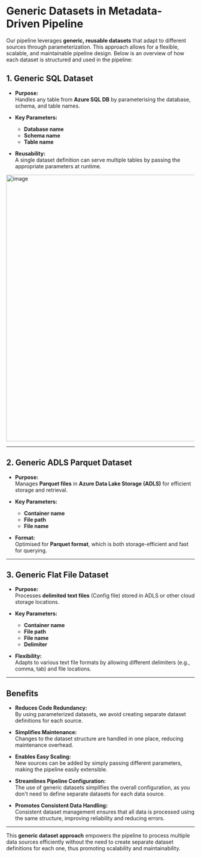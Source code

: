# Generic Datasets in Metadata-Driven Pipeline

Our pipeline leverages **generic, reusable datasets** that adapt to different sources through parameterization. This approach allows for a flexible, scalable, and maintainable pipeline design. Below is an overview of how each dataset is structured and used in the pipeline:

## **1. Generic SQL Dataset**

- **Purpose:**  
  Handles any table from **Azure SQL DB** by parameterising the database, schema, and table names.

- **Key Parameters:**
  - **Database name**
  - **Schema name**
  - **Table name**

- **Reusability:**  
  A single dataset definition can serve multiple tables by passing the appropriate parameters at runtime.
<img width="710" alt="image" src="https://github.com/user-attachments/assets/60a07c6f-d267-4097-9945-bc735cac1942" />

---

## **2. Generic ADLS Parquet Dataset**

- **Purpose:**  
  Manages **Parquet files** in **Azure Data Lake Storage (ADLS)** for efficient storage and retrieval.

- **Key Parameters:**
  - **Container name**
  - **File path**
  - **File name**

- **Format:**  
  Optimised for **Parquet format**, which is both storage-efficient and fast for querying.

---

## **3. Generic Flat File Dataset** 

- **Purpose:**  
  Processes **delimited text files** (Config file) stored in ADLS or other cloud storage locations.

- **Key Parameters:**
  - **Container name**
  - **File path**
  - **File name**
  - **Delimiter**

- **Flexibility:**  
  Adapts to various text file formats by allowing different delimiters (e.g., comma, tab) and file locations.

---

## **Benefits**

- **Reduces Code Redundancy:**  
  By using parameterized datasets, we avoid creating separate dataset definitions for each source.

- **Simplifies Maintenance:**  
  Changes to the dataset structure are handled in one place, reducing maintenance overhead.

- **Enables Easy Scaling:**  
  New sources can be added by simply passing different parameters, making the pipeline easily extensible.

- **Streamlines Pipeline Configuration:**  
  The use of generic datasets simplifies the overall configuration, as you don't need to define separate datasets for each data source.

- **Promotes Consistent Data Handling:**  
  Consistent dataset management ensures that all data is processed using the same structure, improving reliability and reducing errors.

---

This **generic dataset approach** empowers the pipeline to process multiple data sources efficiently without the need to create separate dataset definitions for each one, thus promoting scalability and maintainability.
